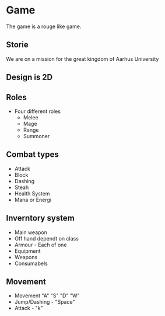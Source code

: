 # Game

The game is a rouge like game.

## Storie

We are on a mission for the great kingdom of Aarhus University

## Design is 2D

## Roles

* Four different roles
  * Melee
  * Mage
  * Range
  * Summoner

## Combat types

* Attack
* Block
* Dashing
* Steah
* Health System
* Mana or Energi

## Inverntory system

* Main weapon
* Off hand dependt on class
* Armour - Each of one
* Equipment
* Weapons
* Consumabels

## Movement

* Movement "A" "S" "D" "W"
* Jump/Dashing - "Space"
* Attack - "k"
